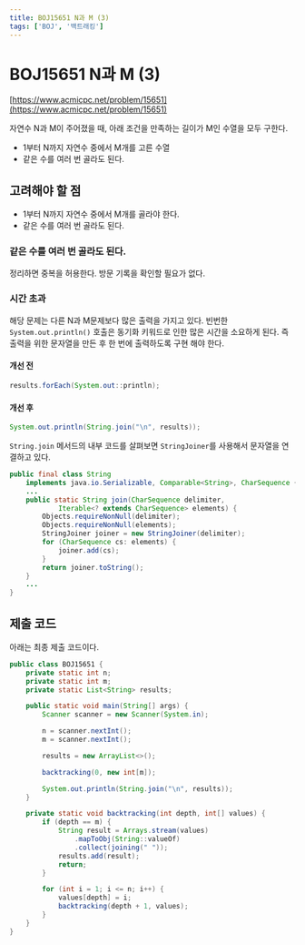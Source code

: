 ```yaml
---
title: BOJ15651 N과 M (3)
tags: ['BOJ', '백트래킹']
---
```


# BOJ15651 N과 M (3)

[https://www.acmicpc.net/problem/15651](https://www.acmicpc.net/problem/15651)

자연수 N과 M이 주어졌을 때, 아래 조건을 만족하는 길이가 M인 수열을 모두 구한다.

 * 1부터 N까지 자연수 중에서 M개를 고른 수열
 * 같은 수를 여러 번 골라도 된다.

## 고려해야 할 점

 * 1부터 N까지 자연수 중에서 M개를 골라야 한다.
 * 같은 수를 여러 번 골라도 된다.

### 같은 수를 여러 번 골라도 된다.

정리하면 중복을 허용한다. 방문 기록을 확인할 필요가 없다. 

### 시간 초과

해당 문제는 다른 N과 M문제보다 많은 출력을 가지고 있다. 빈번한 `System.out.println()` 호출은 동기화 키워드로 인한 많은 시간을 소요하게 된다. 즉 출력을 위한 문자열을 만든 후 한 번에 출력하도록 구현 해야 한다.

#### 개선 전
```java
results.forEach(System.out::println);
```

#### 개선 후
```java
System.out.println(String.join("\n", results));
```

`String.join` 메서드의 내부 코드를 살펴보면 `StringJoiner`를 사용해서 문자열을 연결하고 있다.

```java
public final class String
    implements java.io.Serializable, Comparable<String>, CharSequence {
    ...
    public static String join(CharSequence delimiter,
            Iterable<? extends CharSequence> elements) {
        Objects.requireNonNull(delimiter);
        Objects.requireNonNull(elements);
        StringJoiner joiner = new StringJoiner(delimiter);
        for (CharSequence cs: elements) {
            joiner.add(cs);
        }
        return joiner.toString();
    }
    ...
}
```

## 제출 코드

아래는 최종 제출 코드이다.

```java
public class BOJ15651 {
    private static int n;
    private static int m;
    private static List<String> results;

    public static void main(String[] args) {
        Scanner scanner = new Scanner(System.in);

        n = scanner.nextInt();
        m = scanner.nextInt();

        results = new ArrayList<>();

        backtracking(0, new int[m]);

        System.out.println(String.join("\n", results));
    }

    private static void backtracking(int depth, int[] values) {
        if (depth == m) {
            String result = Arrays.stream(values)
                .mapToObj(String::valueOf)
                .collect(joining(" "));
            results.add(result);
            return;
        }

        for (int i = 1; i <= n; i++) {
            values[depth] = i;
            backtracking(depth + 1, values);
        }
    }
}
```

<TagLinks />
